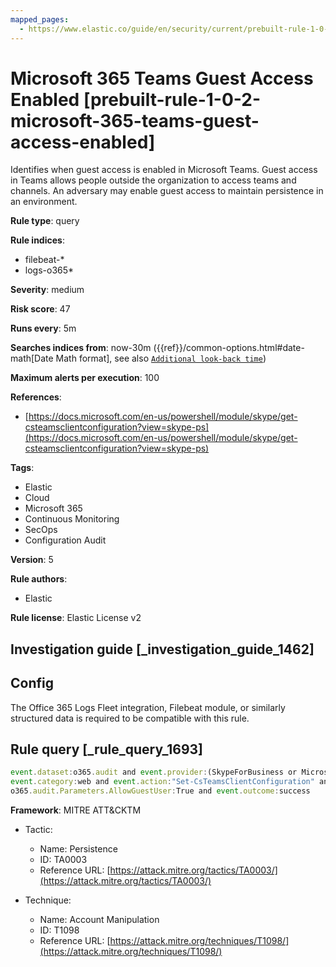 ```yaml
---
mapped_pages:
  - https://www.elastic.co/guide/en/security/current/prebuilt-rule-1-0-2-microsoft-365-teams-guest-access-enabled.html
---
```


# Microsoft 365 Teams Guest Access Enabled [prebuilt-rule-1-0-2-microsoft-365-teams-guest-access-enabled]

Identifies when guest access is enabled in Microsoft Teams. Guest access in Teams allows people outside the organization to access teams and channels. An adversary may enable guest access to maintain persistence in an environment.

**Rule type**: query

**Rule indices**:

* filebeat-*
* logs-o365*

**Severity**: medium

**Risk score**: 47

**Runs every**: 5m

**Searches indices from**: now-30m ({{ref}}/common-options.html#date-math[Date Math format], see also [`Additional look-back time`](docs-content://solutions/security/detect-and-alert/create-detection-rule.md#rule-schedule))

**Maximum alerts per execution**: 100

**References**:

* [https://docs.microsoft.com/en-us/powershell/module/skype/get-csteamsclientconfiguration?view=skype-ps](https://docs.microsoft.com/en-us/powershell/module/skype/get-csteamsclientconfiguration?view=skype-ps)

**Tags**:

* Elastic
* Cloud
* Microsoft 365
* Continuous Monitoring
* SecOps
* Configuration Audit

**Version**: 5

**Rule authors**:

* Elastic

**Rule license**: Elastic License v2

## Investigation guide [_investigation_guide_1462]

## Config

The Office 365 Logs Fleet integration, Filebeat module, or similarly structured data is required to be compatible with this rule.

## Rule query [_rule_query_1693]

```js
event.dataset:o365.audit and event.provider:(SkypeForBusiness or MicrosoftTeams) and
event.category:web and event.action:"Set-CsTeamsClientConfiguration" and
o365.audit.Parameters.AllowGuestUser:True and event.outcome:success
```

**Framework**: MITRE ATT&CKTM

* Tactic:

    * Name: Persistence
    * ID: TA0003
    * Reference URL: [https://attack.mitre.org/tactics/TA0003/](https://attack.mitre.org/tactics/TA0003/)

* Technique:

    * Name: Account Manipulation
    * ID: T1098
    * Reference URL: [https://attack.mitre.org/techniques/T1098/](https://attack.mitre.org/techniques/T1098/)



